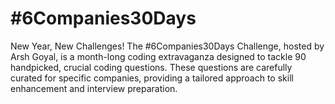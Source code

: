 # #6Companies30Days
New Year, New Challenges! The #6Companies30Days Challenge, hosted by Arsh Goyal, is a month-long coding extravaganza designed to tackle 90 handpicked, crucial coding questions. These questions are carefully curated for specific companies, providing a tailored approach to skill enhancement and interview preparation.
